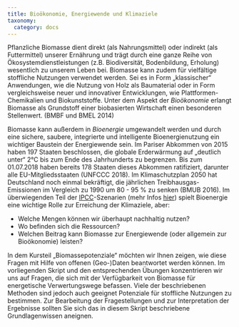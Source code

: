 ```yaml
---
title: Bioökonomie, Energiewende und Klimaziele
taxonomy:
  category: docs
---
```


Pflanzliche Biomasse dient direkt (als Nahrungsmittel) oder indirekt (als Futtermittel) unserer Ernährung und trägt durch eine ganze Reihe von Ökosystemdienstleistungen (z.B. Biodiversität, Bodenbildung, Erholung) wesentlich zu unserem Leben bei. Biomasse kann zudem für vielfältige stoffliche Nutzungen verwendet werden. Sei es in Form „klassischer“ Anwendungen, wie die Nutzung von Holz als Baumaterial oder in Form vergleichsweise neuer und innovativer Entwicklungen, wie Plattformen-Chemikalien und Biokunststoffe. Unter dem Aspekt der *Bioökonomie* erlangt Biomasse als Grundstoff einer biobasierten Wirtschaft einen besonderen Stellenwert. (BMBF und BMEL 2014)

Biomasse kann außerdem in *Bioenergie* umgewandelt werden und durch eine sichere, saubere, integrierte und intelligente Bioenergienutzung ein wichtiger Baustein der Energiewende sein. Im Pariser Abkommen von 2015 haben 197 Staaten beschlossen, die globale Erderwärmung auf „deutlich unter“ 2°C bis zum Ende des Jahrhunderts zu begrenzen. Bis zum 01.07.2018 haben bereits 178 Staaten dieses Abkommen ratifiziert, darunter alle EU-Mitgliedsstaaten (UNFCCC 2018). Im Klimaschutzplan 2050 hat Deutschland noch einmal bekräftigt, die jährlichen Treibhausgas-Emissionen im Vergleich zu 1990 um 80 - 95 % zu senken (BMUB 2016). Im überwiegenden Teil der [IPCC](http://www.ipcc.ch/)-Szenarien (mehr Infos [hier](http://wiki.bildungsserver.de/klimawandel/index.php/IPCC)) spielt Bioenergie eine wichtige Rolle zur Erreichung der Klimaziele, aber:  

- Welche Mengen können wir überhaupt nachhaltig nutzen?
- Wo befinden sich die Ressourcen?
- Welchen Beitrag kann Biomasse zur Energiewende (oder allgemein zur Bioökonomie) leisten?

In dem Kursteil „Biomassepotenziale“ möchten wir Ihnen zeigen, wie diese Fragen mit Hilfe von offenen (Geo-)Daten beantwortet werden können. Im vorliegenden Skript und den entsprechenden Übungen konzentrieren wir uns auf Fragen, die sich mit der Verfügbarkeit von Biomasse für energetische Verwertungswege befassen. Viele der beschriebenen Methoden sind jedoch auch geeignet Potenziale für stoffliche Nutzungen zu bestimmen. Zur Bearbeitung der Fragestellungen und zur Interpretation der Ergebnisse sollten Sie sich das in diesem Skript beschriebene Grundlagenwissen aneignen. 
